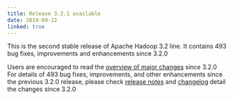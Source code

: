 ```yaml
---
title: Release 3.2.1 available
date: 2019-09-22
linked: true
---
```

<!---
  Licensed under the Apache License, Version 2.0 (the "License");
  you may not use this file except in compliance with the License.
  You may obtain a copy of the License at

   http://www.apache.org/licenses/LICENSE-2.0

  Unless required by applicable law or agreed to in writing, software
  distributed under the License is distributed on an "AS IS" BASIS,
  WITHOUT WARRANTIES OR CONDITIONS OF ANY KIND, either express or implied.
  See the License for the specific language governing permissions and
  limitations under the License. See accompanying LICENSE file.
-->

This is the second stable release of Apache Hadoop 3.2 line. It contains 493 bug fixes, improvements and enhancements since 3.2.0

Users are encouraged to read the [overview of major changes][1] since 3.2.0
For details of 493 bug fixes, improvements, and other enhancements since the previous 3.2.0 release, 
please check [release notes][2] and [changelog][3] 
 detail the changes since 3.2.0

[1]: /docs/r3.2.1/index.html
[2]: https://hadoop.apache.org/docs/r3.2.1/hadoop-project-dist/hadoop-common/release/3.2.1/RELEASENOTES.3.2.1.html
[3]: https://hadoop.apache.org/docs/r3.2.1/hadoop-project-dist/hadoop-common/release/3.2.1/CHANGELOG.3.2.1.html
